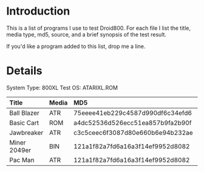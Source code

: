 # Introduction #

This is a list of programs I use to test Droid800. For each file I list the title, media type, md5, source, and a brief synopsis of the test result.

If you'd like a program added to this list, drop me a line.

# Details #

System Type: 800XL
Test OS: ATARIXL.ROM


| **Title**| **Media** | **MD5** | **Source** | **Result** |
|:---------|:----------|:--------|:-----------|:-----------|
| Ball Blazer | ATR       | 75eeee41eb229c4587d990df6c34efd6 | Unknown    | Works      |
| Basic Cart | ROM       | a4dc52536d526ecc51ea857b9fa2b90f | Unknown    | Works      |
| Jawbreaker | ATR       | c3c5ceec6f3087d80e660b6e94b232ae | Unknown    | Works      |
| Miner 2049er | BIN       | 121a1f82a7fd6a16a3f14ef9952d8082 | Unknown    | Works      |
| Pac Man  | ATR       | 121a1f82a7fd6a16a3f14ef9952d8082 | Unknown    | Works      |